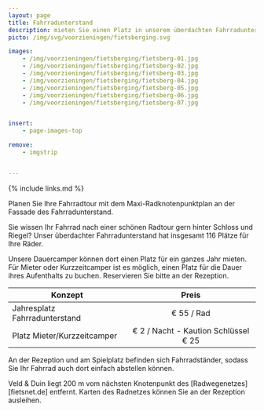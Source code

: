 ```yaml
---
layout: page
title: Fahrradunterstand
description: mieten Sie einen Platz in unserem überdachten Fahrradunterstand
picto: /img/svg/voorzieningen/fietsberging.svg

images:
    - /img/voorzieningen/fietsberging/fietsberg-01.jpg
    - /img/voorzieningen/fietsberging/fietsberg-02.jpg
    - /img/voorzieningen/fietsberging/fietsberg-03.jpg
    - /img/voorzieningen/fietsberging/fietsberg-04.jpg
    - /img/voorzieningen/fietsberging/fietsberg-05.jpg
    - /img/voorzieningen/fietsberging/fietsberg-06.jpg
    - /img/voorzieningen/fietsberging/fietsberg-07.jpg


insert:
    - page-images-top

remove:
    - imgstrip


---
```


{% include links.md %}

Planen Sie Ihre Fahrradtour mit dem Maxi-Radknotenpunktplan an der Fassade des Fahrradunterstand.

Sie wissen Ihr Fahrrad nach einer schönen Radtour gern hinter Schloss und Riegel? Unser überdachter Fahrradunterstand hat insgesamt 116 Plätze für Ihre Räder.

Unsere Dauercamper können dort einen Platz für ein ganzes Jahr mieten. Für Mieter oder Kurzzeitcamper ist es möglich, einen Platz für die Dauer ihres Aufenthalts zu buchen.
Reservieren Sie bitte an der Rezeption.

| Konzept                | Preis |
|-------------------------|:-----:|
| Jahresplatz Fahrradunterstand |€ 55 / Rad   |
| Platz Mieter/Kurzzeitcamper | € 2 / Nacht - Kaution Schlüssel € 25 |


An der Rezeption und am Spielplatz befinden sich Fahrradständer, sodass Sie Ihr Fahrrad auch dort einfach abstellen können.

Veld & Duin liegt 200 m vom nächsten Knotenpunkt des [Radwegenetzes][fietsnet.de] entfernt. Karten des Radnetzes können Sie an der Rezeption ausleihen.
